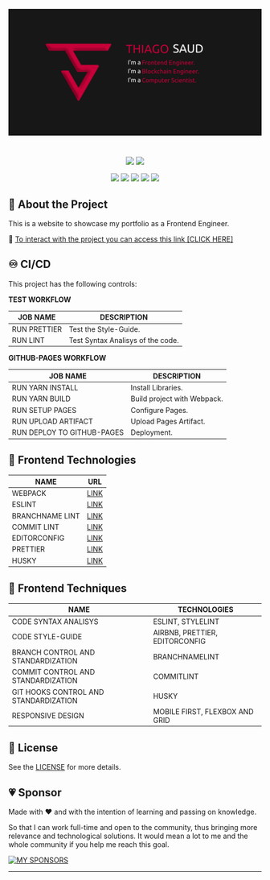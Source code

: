 ![SOCIAL PREVIEW](https://raw.githubusercontent.com/thiagosaud/thiagosaud.github.io/main/temp/imgs/social-preview.png 'THIAGO SAUD - FRONTEND')

#

<p align="center">
  <img src="https://img.shields.io/github/stars/thiagosaud/thiagosaud.github.io?style=social" />
  <img src="https://img.shields.io/github/forks/thiagosaud/thiagosaud.github.io?style=social" />
</p>

<p align="center">
  <img src="https://img.shields.io/github/license/thiagosaud/thiagosaud.github.io?color=%2362df5e&logoColor=%2362df5e" />
  <img src="https://img.shields.io/github/sponsors/thiagosaud?color=%2362df5e&logoColor=%2362df5e" />
  <img src="https://img.shields.io/github/languages/count/thiagosaud/thiagosaud.github.io?color=%2362df5e&logoColor=%2362df5e" />
  <img src="https://img.shields.io/github/v/release/thiagosaud/thiagosaud.github.io?include_prereleases?color=%2362df5e&logoColor=%2362df5e" />
  <img src="https://img.shields.io/github/last-commit/thiagosaud/thiagosaud.github.io?color=%2362df5e&logoColor=%2362df5e" />
</p>

## :rocket: About the Project

This is a website to showcase my portfolio as a Frontend Engineer.

:link: [To interact with the project you can access this link [CLICK HERE]](https://thiagosaud.github.io/)

## :infinity: CI/CD

This project has the following controls:

**TEST WORKFLOW**

| JOB NAME     | DESCRIPTION                       |
| ------------ | --------------------------------- |
| RUN PRETTIER | Test the Style-Guide.             |
| RUN LINT     | Test Syntax Analisys of the code. |

**GITHUB-PAGES WORKFLOW**

| JOB NAME                   | DESCRIPTION                 |
| -------------------------- | --------------------------- |
| RUN YARN INSTALL           | Install Libraries.          |
| RUN YARN BUILD             | Build project with Webpack. |
| RUN SETUP PAGES            | Configure Pages.            |
| RUN UPLOAD ARTIFACT        | Upload Pages Artifact.      |
| RUN DEPLOY TO GITHUB-PAGES | Deployment.                 |

## :crown: Frontend Technologies

| NAME            | URL                                                          |
| --------------- | ------------------------------------------------------------ |
| WEBPACK         | [LINK](https://webpack.js.org/)                              |
| ESLINT          | [LINK](https://eslint.org/)                                  |
| BRANCHNAME LINT | [LINK](https://github.com/barzik/branch-name-lint)           |
| COMMIT LINT     | [LINK](https://github.com/conventional-changelog/commitlint) |
| EDITORCONFIG    | [LINK](hhttps://editorconfig.org/)                           |
| PRETTIER        | [LINK](https://prettier.io/)                                 |
| HUSKY           | [LINK](https://typicode.github.io/husky/#/)                  |

## :wrench: Frontend Techniques

| NAME                                  | TECHNOLOGIES                   |
| ------------------------------------- | ------------------------------ |
| CODE SYNTAX ANALISYS                  | ESLINT, STYLELINT              |
| CODE STYLE-GUIDE                      | AIRBNB, PRETTIER, EDITORCONFIG |
| BRANCH CONTROL AND STANDARDIZATION    | BRANCHNAMELINT                 |
| COMMIT CONTROL AND STANDARDIZATION    | COMMITLINT                     |
| GIT HOOKS CONTROL AND STANDARDIZATION | HUSKY                          |
| RESPONSIVE DESIGN                     | MOBILE FIRST, FLEXBOX AND GRID |

## :memo: License

See the [LICENSE](LICENSE) for more details.

## :heartpulse: Sponsor

Made with ♥ and with the intention of learning and passing on knowledge.

So that I can work full-time and open to the community, thus bringing more relevance and technological solutions. It would mean a lot to me and the whole community if you help me reach this goal.

[![MY SPONSORS](https://img.shields.io/static/v1?label=SPONSOR&message=CLICK&style=for-the-badge&logo=GitHubSponsors&color=EA4AAA)](https://github.com/sponsors/thiagosaud)

---
